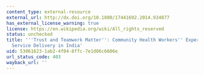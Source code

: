 ```yaml
---
content_type: external-resource
external_url: http://dx.doi.org/10.1080/17441692.2014.934877
has_external_license_warning: true
license: https://en.wikipedia.org/wiki/All_rights_reserved
status: unchecked
title: '''Trust and Teamwork Matter'': Community Health Workers'' Experiences in Integrated
  Service Delivery in India'
uid: 53061623-1ab2-4f04-8ffc-7e1d06c6606e
url_status_code: 403
wayback_url: ''
---
```

